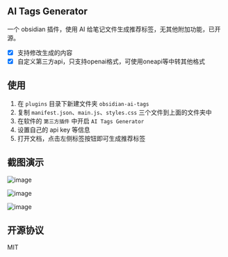 ## AI Tags Generator
 
一个 obsidian 插件，使用 AI 给笔记文件生成推荐标签，无其他附加功能，已开源。

- [x] 支持修改生成的内容
- [x] 自定义第三方api，只支持openai格式，可使用oneapi等中转其他格式 

## 使用

1. 在 `plugins` 目录下新建文件夹 `obsidian-ai-tags`
2. 复制 `manifest.json`、`main.js`、`styles.css` 三个文件到上面的文件夹中
3. 在软件的 `第三方插件` 中开启 `AI Tags Generator`
4. 设置自己的 api key 等信息
5. 打开文档，点击左侧标签按钮即可生成推荐标签

## 截图演示

![image](https://github.com/user-attachments/assets/88d0d619-8740-41a2-8566-3126cf5b810b)

![image](https://github.com/user-attachments/assets/cd11f758-8846-440d-8ff7-dba637cbcaf9)

![image](https://github.com/user-attachments/assets/0bb82f73-b3ab-49c9-b94f-558d6009477c)

## 开源协议

MIT
